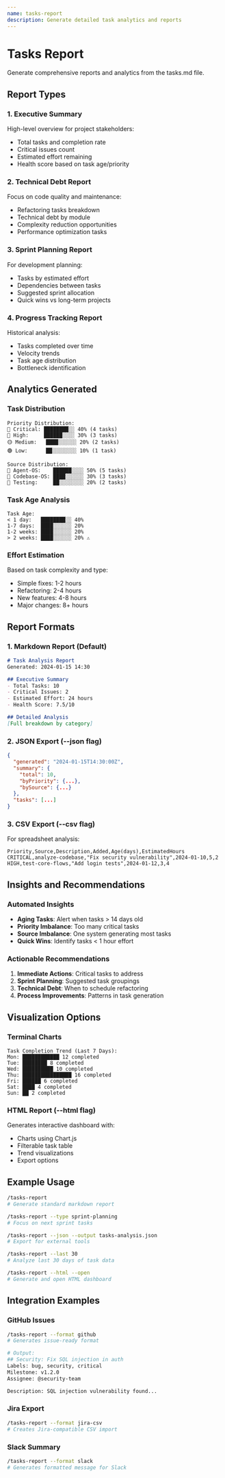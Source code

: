 ```yaml
---
name: tasks-report
description: Generate detailed task analytics and reports
---
```


# Tasks Report

Generate comprehensive reports and analytics from the tasks.md file.

## Report Types

### 1. Executive Summary
High-level overview for project stakeholders:
- Total tasks and completion rate
- Critical issues count
- Estimated effort remaining
- Health score based on task age/priority

### 2. Technical Debt Report
Focus on code quality and maintenance:
- Refactoring tasks breakdown
- Technical debt by module
- Complexity reduction opportunities
- Performance optimization tasks

### 3. Sprint Planning Report
For development planning:
- Tasks by estimated effort
- Dependencies between tasks
- Suggested sprint allocation
- Quick wins vs long-term projects

### 4. Progress Tracking Report
Historical analysis:
- Tasks completed over time
- Velocity trends
- Task age distribution
- Bottleneck identification

## Analytics Generated

### Task Distribution
```
Priority Distribution:
🚨 Critical: ████████░░ 40% (4 tasks)
🔴 High:     ██████░░░░ 30% (3 tasks)
🟡 Medium:   ████░░░░░░ 20% (2 tasks)
🟢 Low:      ██░░░░░░░░ 10% (1 task)

Source Distribution:
🤖 Agent-OS:    ██████░░░░ 50% (5 tasks)
🧹 Codebase-OS: ████░░░░░░ 30% (3 tasks)
🧪 Testing:     ██░░░░░░░░ 20% (2 tasks)
```

### Task Age Analysis
```
Task Age:
< 1 day:   ████████░░ 40%
1-7 days:  ████░░░░░░ 20%
1-2 weeks: ████░░░░░░ 20%
> 2 weeks: ████░░░░░░ 20% ⚠️
```

### Effort Estimation
Based on task complexity and type:
- Simple fixes: 1-2 hours
- Refactoring: 2-4 hours
- New features: 4-8 hours
- Major changes: 8+ hours

## Report Formats

### 1. Markdown Report (Default)
```markdown
# Task Analysis Report
Generated: 2024-01-15 14:30

## Executive Summary
- Total Tasks: 10
- Critical Issues: 2
- Estimated Effort: 24 hours
- Health Score: 7.5/10

## Detailed Analysis
[Full breakdown by category]
```

### 2. JSON Export (--json flag)
```json
{
  "generated": "2024-01-15T14:30:00Z",
  "summary": {
    "total": 10,
    "byPriority": {...},
    "bySource": {...}
  },
  "tasks": [...]
}
```

### 3. CSV Export (--csv flag)
For spreadsheet analysis:
```csv
Priority,Source,Description,Added,Age(days),EstimatedHours
CRITICAL,analyze-codebase,"Fix security vulnerability",2024-01-10,5,2
HIGH,test-core-flows,"Add login tests",2024-01-12,3,4
```

## Insights and Recommendations

### Automated Insights
- **Aging Tasks**: Alert when tasks > 14 days old
- **Priority Imbalance**: Too many critical tasks
- **Source Imbalance**: One system generating most tasks
- **Quick Wins**: Identify tasks < 1 hour effort

### Actionable Recommendations
1. **Immediate Actions**: Critical tasks to address
2. **Sprint Planning**: Suggested task groupings
3. **Technical Debt**: When to schedule refactoring
4. **Process Improvements**: Patterns in task generation

## Visualization Options

### Terminal Charts
```
Task Completion Trend (Last 7 Days):
Mon: ████████████ 12 completed
Tue: ████████ 8 completed
Wed: ██████████ 10 completed
Thu: ████████████████ 16 completed
Fri: ██████ 6 completed
Sat: ████ 4 completed
Sun: ██ 2 completed
```

### HTML Report (--html flag)
Generates interactive dashboard with:
- Charts using Chart.js
- Filterable task table
- Trend visualizations
- Export options

## Example Usage

```bash
/tasks-report
# Generate standard markdown report

/tasks-report --type sprint-planning
# Focus on next sprint tasks

/tasks-report --json --output tasks-analysis.json
# Export for external tools

/tasks-report --last 30
# Analyze last 30 days of task data

/tasks-report --html --open
# Generate and open HTML dashboard
```

## Integration Examples

### GitHub Issues
```bash
/tasks-report --format github
# Generates issue-ready format

# Output:
## Security: Fix SQL injection in auth
Labels: bug, security, critical
Milestone: v1.2.0
Assignee: @security-team

Description: SQL injection vulnerability found...
```

### Jira Export
```bash
/tasks-report --format jira-csv
# Creates Jira-compatible CSV import
```

### Slack Summary
```bash
/tasks-report --format slack
# Generates formatted message for Slack
```
